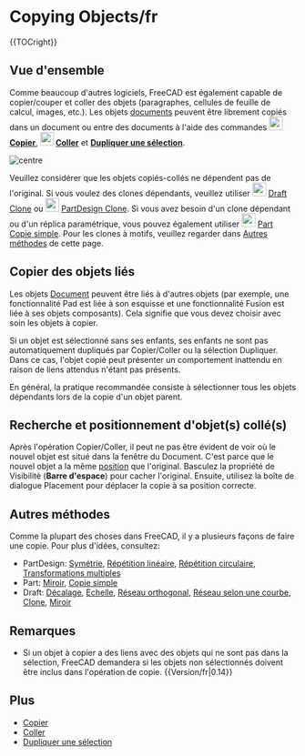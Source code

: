 # Copying Objects/fr

 {{TOCright}}

## Vue d\'ensemble 

Comme beaucoup d\'autres logiciels, FreeCAD est également capable de copier/couper et coller des objets (paragraphes, cellules de feuille de calcul, images, etc.). Les objets [documents](Document_structure/fr.md) peuvent être librement copiés dans un document ou entre des documents à l\'aide des commandes **<img src="images/Std_Copy.svg" width=24px> [Copier](Std_Copy/fr.md)**, **<img src="images/Std_Paste.svg" width=24px> [Coller](Std_Paste/fr.md)** et **[Dupliquer une sélection](Std_DuplicateSelection/fr.md)**.

![centre](images/Copy_past_duplicate.png )

Veuillez considérer que les objets copiés-collés ne dépendent pas de l\'original. Si vous voulez des clones dépendants, veuillez utiliser <img alt="" src=images/Draft_Clone.svg  style="width:24px;"> [Draft Clone](Draft_Clone/fr.md) ou <img alt="" src=images/PartDesign_Clone.svg  style="width:24px;"> [PartDesign Clone](PartDesign_Clone/fr.md). Si vous avez besoin d\'un clone dépendant ou d\'un réplica paramétrique, vous pouvez également utiliser <img alt="" src=images/Part_SimpleCopy.svg  style="width:24px;"> [Part Copie simple](Part_SimpleCopy/fr.md). Pour les clones à motifs, veuillez regarder dans [Autres méthodes](Copying_Objects/fr#Autres_m.C3.A9thodes.md) de cette page.

## Copier des objets liés 

Les objets [Document](Document_structure/fr.md) peuvent être liés à d\'autres objets (par exemple, une fonctionnalité Pad est liée à son esquisse et une fonctionnalité Fusion est liée à ses objets composants). Cela signifie que vous devez choisir avec soin les objets à copier.

Si un objet est sélectionné sans ses enfants, ses enfants ne sont pas automatiquement dupliqués par Copier/Coller ou la sélection Dupliquer. Dans ce cas, l\'objet copié peut présenter un comportement inattendu en raison de liens attendus n\'étant pas présents.

En général, la pratique recommandée consiste à sélectionner tous les objets dépendants lors de la copie d\'un objet parent.

## Recherche et positionnement d\'objet(s) collé(s) 

Après l\'opération Copier/Coller, il peut ne pas être évident de voir où le nouvel objet est situé dans la fenêtre du Document. C\'est parce que le nouvel objet a la même [position](Placement/fr.md) que l\'original. Basculez la propriété de Visibilité (**Barre d'espace**) pour cacher l\'original. Ensuite, utilisez la boîte de dialogue Placement pour déplacer la copie à sa position correcte.

## Autres méthodes 

Comme la plupart des choses dans FreeCAD, il y a plusieurs façons de faire une copie. Pour plus d\'idées, consultez:

-   PartDesign: [Symétrie](PartDesign_Mirrored/fr.md), [Répétition linéaire](PartDesign_LinearPattern/fr.md), [Répétition circulaire](PartDesign_PolarPattern/fr.md), [Transformations multiples](PartDesign_MultiTransform/fr.md)
-   Part: [Miroir](Part_Mirror/fr.md), [Copie simple](Part_SimpleCopy.md)
-   Draft: [Décalage](Draft_Offset/fr.md), [Echelle](Draft_Scale/fr.md), [Réseau orthogonal](Draft_OrthoArray/fr.md), [Réseau selon une courbe](Draft_PathArray/fr.md), [Clone](Draft_Clone/fr.md), [Miroir](Draft_Mirror/fr.md)

## Remarques

-   Si un objet à copier a des liens avec des objets qui ne sont pas dans la sélection, FreeCAD demandera si les objets non sélectionnés doivent être inclus dans l\'opération de copie. {{Version/fr|0.14}}

## Plus

-   [Copier](Std_Copy/fr.md)
-   [Coller](Std_Paste/fr.md)
-   [Dupliquer une sélection](Std_DuplicateSelection/fr.md)



